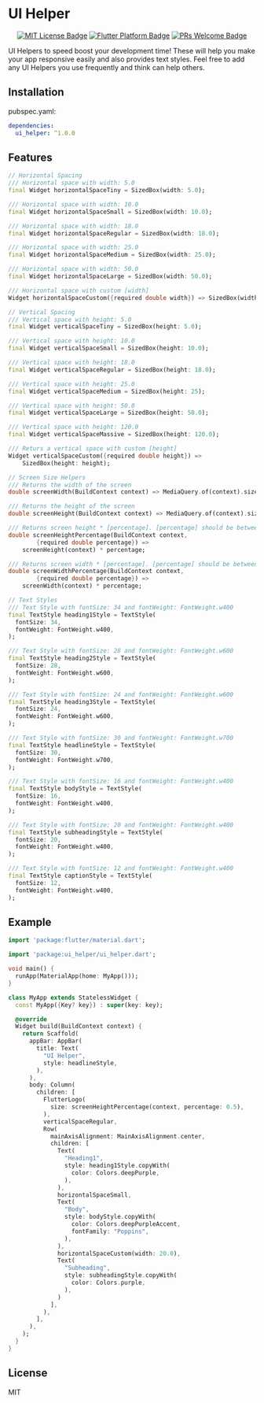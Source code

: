 # UI Helper

<p align="center">
	<a href="https://opensource.org/licenses/MIT" rel="noopener" target="_blank"><img src="https://img.shields.io/badge/license-MIT-purple.svg" alt="MIT License Badge"></a>
	<a href="https://github.com/nikunjdk/ui_helper" rel="noopener" target="_blank"><img src="https://img.shields.io/badge/platform-flutter-ff69b4.svg" alt="Flutter Platform Badge"></a>
  <a href="http://makeapullrequest.com" rel="noopener" target="_blank"><img src="https://img.shields.io/badge/PRs-welcome-brightgreen.svg?style=flat-square" alt="PRs Welcome Badge"></a>
</p>

UI Helpers to speed boost your development time! These will help you make your app responsive easily and also provides text styles. Feel free to add any UI Helpers you use frequently and think can help others.

## Installation

pubspec.yaml:

```yaml
dependencies:
  ui_helper: ^1.0.0
```

## Features

```dart
// Horizontal Spacing
/// Horizontal space with width: 5.0
final Widget horizontalSpaceTiny = SizedBox(width: 5.0);

/// Horizontal space with width: 10.0
final Widget horizontalSpaceSmall = SizedBox(width: 10.0);

/// Horizontal space with width: 18.0
final Widget horizontalSpaceRegular = SizedBox(width: 18.0);

/// Horizontal space with width: 25.0
final Widget horizontalSpaceMedium = SizedBox(width: 25.0);

/// Horizontal space with width: 50.0
final Widget horizontalSpaceLarge = SizedBox(width: 50.0);

/// Horizontal space with custom [width]
Widget horizontalSpaceCustom({required double width}) => SizedBox(width: width);

// Vertical Spacing
/// Vertical space with height: 5.0
final Widget verticalSpaceTiny = SizedBox(height: 5.0);

/// Vertical space with height: 10.0
final Widget verticalSpaceSmall = SizedBox(height: 10.0);

/// Vertical space with height: 18.0
final Widget verticalSpaceRegular = SizedBox(height: 18.0);

/// Vertical space with height: 25.0
final Widget verticalSpaceMedium = SizedBox(height: 25);

/// Vertical space with height: 50.0
final Widget verticalSpaceLarge = SizedBox(height: 50.0);

/// Vertical space with height: 120.0
final Widget verticalSpaceMassive = SizedBox(height: 120.0);

/// Returs a vertical space with custom [height]
Widget verticalSpaceCustom({required double height}) =>
    SizedBox(height: height);

// Screen Size Helpers
/// Returns the width of the screen
double screenWidth(BuildContext context) => MediaQuery.of(context).size.width;

/// Returns the height of the screen
double screenHeight(BuildContext context) => MediaQuery.of(context).size.height;

/// Returns screen height * [percentage]. [percentage] should be between 0 and 1 where 0 is 0% and 100 is 100% of the screens height
double screenHeightPercentage(BuildContext context,
        {required double percentage}) =>
    screenHeight(context) * percentage;

/// Returns screen width * [percentage]. [percentage] should be between 0 and 1 where 0 is 0% and 100 is 100% of the screens width
double screenWidthPercentage(BuildContext context,
        {required double percentage}) =>
    screenWidth(context) * percentage;

// Text Styles
/// Text Style with fontSize: 34 and fontWeight: FontWeight.w400
final TextStyle heading1Style = TextStyle(
  fontSize: 34,
  fontWeight: FontWeight.w400,
);

/// Text Style with fontSize: 28 and fontWeight: FontWeight.w600
final TextStyle heading2Style = TextStyle(
  fontSize: 28,
  fontWeight: FontWeight.w600,
);

/// Text Style with fontSize: 24 and fontWeight: FontWeight.w600
final TextStyle heading3Style = TextStyle(
  fontSize: 24,
  fontWeight: FontWeight.w600,
);

/// Text Style with fontSize: 30 and fontWeight: FontWeight.w700
final TextStyle headlineStyle = TextStyle(
  fontSize: 30,
  fontWeight: FontWeight.w700,
);

/// Text Style with fontSize: 16 and fontWeight: FontWeight.w400
final TextStyle bodyStyle = TextStyle(
  fontSize: 16,
  fontWeight: FontWeight.w400,
);

/// Text Style with fontSize: 20 and fontWeight: FontWeight.w400
final TextStyle subheadingStyle = TextStyle(
  fontSize: 20,
  fontWeight: FontWeight.w400,
);

/// Text Style with fontSize: 12 and fontWeight: FontWeight.w400
final TextStyle captionStyle = TextStyle(
  fontSize: 12,
  fontWeight: FontWeight.w400,
);
```

## Example

```dart
import 'package:flutter/material.dart';

import 'package:ui_helper/ui_helper.dart';

void main() {
  runApp(MaterialApp(home: MyApp()));
}

class MyApp extends StatelessWidget {
  const MyApp({Key? key}) : super(key: key);

  @override
  Widget build(BuildContext context) {
    return Scaffold(
      appBar: AppBar(
        title: Text(
          "UI Helper",
          style: headlineStyle,
        ),
      ),
      body: Column(
        children: [
          FlutterLogo(
            size: screenHeightPercentage(context, percentage: 0.5),
          ),
          verticalSpaceRegular,
          Row(
            mainAxisAlignment: MainAxisAlignment.center,
            children: [
              Text(
                "Heading1",
                style: heading1Style.copyWith(
                  color: Colors.deepPurple,
                ),
              ),
              horizontalSpaceSmall,
              Text(
                "Body",
                style: bodyStyle.copyWith(
                  color: Colors.deepPurpleAccent,
                  fontFamily: "Poppins",
                ),
              ),
              horizontalSpaceCustom(width: 20.0),
              Text(
                "Subheading",
                style: subheadingStyle.copyWith(
                  color: Colors.purple,
                ),
              )
            ],
          ),
        ],
      ),
    );
  }
}

```

## License

MIT
